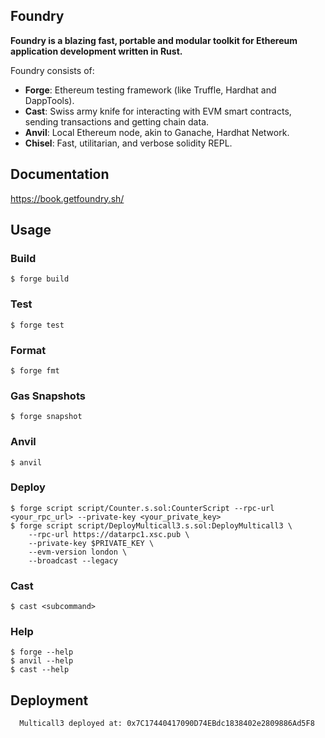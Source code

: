 ## Foundry

**Foundry is a blazing fast, portable and modular toolkit for Ethereum application development written in Rust.**

Foundry consists of:

- **Forge**: Ethereum testing framework (like Truffle, Hardhat and DappTools).
- **Cast**: Swiss army knife for interacting with EVM smart contracts, sending transactions and getting chain data.
- **Anvil**: Local Ethereum node, akin to Ganache, Hardhat Network.
- **Chisel**: Fast, utilitarian, and verbose solidity REPL.

## Documentation

https://book.getfoundry.sh/

## Usage

### Build

```shell
$ forge build
```

### Test

```shell
$ forge test
```

### Format

```shell
$ forge fmt
```

### Gas Snapshots

```shell
$ forge snapshot
```

### Anvil

```shell
$ anvil
```

### Deploy

```shell
$ forge script script/Counter.s.sol:CounterScript --rpc-url <your_rpc_url> --private-key <your_private_key>
$ forge script script/DeployMulticall3.s.sol:DeployMulticall3 \
    --rpc-url https://datarpc1.xsc.pub \
    --private-key $PRIVATE_KEY \
    --evm-version london \
    --broadcast --legacy
```

### Cast

```shell
$ cast <subcommand>
```

### Help

```shell
$ forge --help
$ anvil --help
$ cast --help
```

## Deployment

```
  Multicall3 deployed at: 0x7C17440417090D74EBdc1838402e2809886Ad5F8
```
